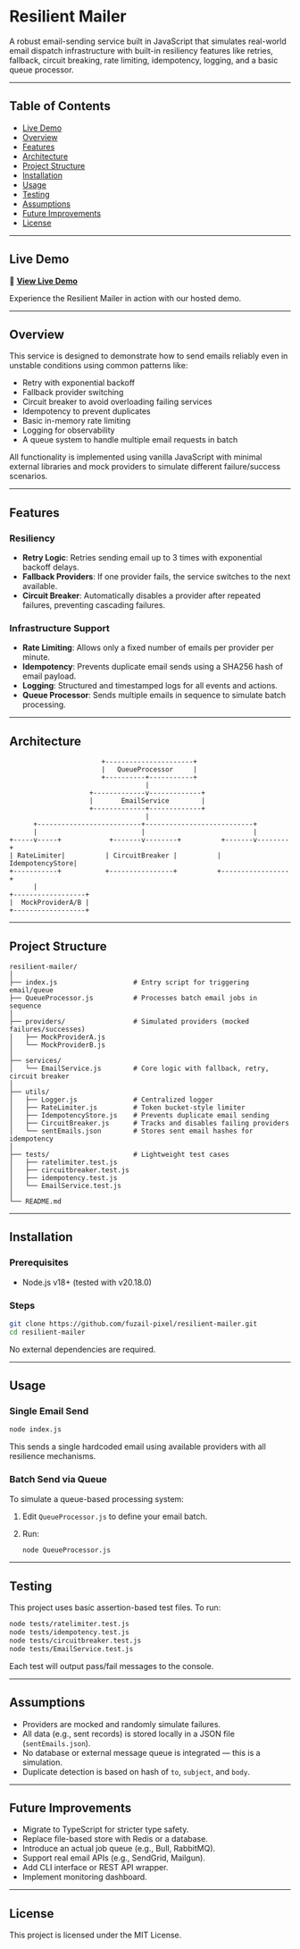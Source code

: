 # Resilient Mailer

A robust email-sending service built in JavaScript that simulates real-world email dispatch infrastructure with built-in resiliency features like retries, fallback, circuit breaking, rate limiting, idempotency, logging, and a basic queue processor.

---

## Table of Contents

- [Live Demo](#live-demo)
- [Overview](#overview)
- [Features](#features)
- [Architecture](#architecture)
- [Project Structure](#project-structure)
- [Installation](#installation)
- [Usage](#usage)
- [Testing](#testing)
- [Assumptions](#assumptions)
- [Future Improvements](#future-improvements)
- [License](#license)

---

## Live Demo

🚀 **[View Live Demo](https://resilient-mailer.onrender.com/)**

Experience the Resilient Mailer in action with our hosted demo.

---

## Overview

This service is designed to demonstrate how to send emails reliably even in unstable conditions using common patterns like:

- Retry with exponential backoff
- Fallback provider switching
- Circuit breaker to avoid overloading failing services
- Idempotency to prevent duplicates
- Basic in-memory rate limiting
- Logging for observability
- A queue system to handle multiple email requests in batch

All functionality is implemented using vanilla JavaScript with minimal external libraries and mock providers to simulate different failure/success scenarios.

---

## Features

### Resiliency
- **Retry Logic**: Retries sending email up to 3 times with exponential backoff delays.
- **Fallback Providers**: If one provider fails, the service switches to the next available.
- **Circuit Breaker**: Automatically disables a provider after repeated failures, preventing cascading failures.

### Infrastructure Support
- **Rate Limiting**: Allows only a fixed number of emails per provider per minute.
- **Idempotency**: Prevents duplicate email sends using a SHA256 hash of email payload.
- **Logging**: Structured and timestamped logs for all events and actions.
- **Queue Processor**: Sends multiple emails in sequence to simulate batch processing.

---

## Architecture

```text
                       +----------------------+
                       |   QueueProcessor     |
                       +----------+-----------+
                                  |
                    +-------------v-------------+
                    |       EmailService        |
                    +-------------+-------------+
                                  |
      +--------------------------+---------------------------+
      |                          |                           |
+-----v-----+            +-------v--------+          +-------v--------+
| RateLimiter|          | CircuitBreaker |          | IdempotencyStore|
+-----------+           +----------------+          +-----------------+
      |
+------------------+
|  MockProviderA/B |
+------------------+
```

---

## Project Structure

```
resilient-mailer/
│
├── index.js                   # Entry script for triggering email/queue
├── QueueProcessor.js          # Processes batch email jobs in sequence
│
├── providers/                 # Simulated providers (mocked failures/successes)
│   ├── MockProviderA.js
│   └── MockProviderB.js
│
├── services/
│   └── EmailService.js        # Core logic with fallback, retry, circuit breaker
│
├── utils/
│   ├── Logger.js              # Centralized logger
│   ├── RateLimiter.js         # Token bucket-style limiter
│   ├── IdempotencyStore.js    # Prevents duplicate email sending
│   ├── CircuitBreaker.js      # Tracks and disables failing providers
│   └── sentEmails.json        # Stores sent email hashes for idempotency
│
├── tests/                     # Lightweight test cases
│   ├── ratelimiter.test.js
│   ├── circuitbreaker.test.js
│   ├── idempotency.test.js
│   └── EmailService.test.js
│
└── README.md
```

---

## Installation

### Prerequisites

* Node.js v18+ (tested with v20.18.0)

### Steps

```bash
git clone https://github.com/fuzail-pixel/resilient-mailer.git
cd resilient-mailer
```

No external dependencies are required.

---

## Usage

### Single Email Send

```bash
node index.js
```

This sends a single hardcoded email using available providers with all resilience mechanisms.

### Batch Send via Queue

To simulate a queue-based processing system:

1. Edit `QueueProcessor.js` to define your email batch.
2. Run:

   ```bash
   node QueueProcessor.js
   ```

---

## Testing

This project uses basic assertion-based test files. To run:

```bash
node tests/ratelimiter.test.js
node tests/idempotency.test.js
node tests/circuitbreaker.test.js
node tests/EmailService.test.js
```

Each test will output pass/fail messages to the console.

---

## Assumptions

* Providers are mocked and randomly simulate failures.
* All data (e.g., sent records) is stored locally in a JSON file (`sentEmails.json`).
* No database or external message queue is integrated — this is a simulation.
* Duplicate detection is based on hash of `to`, `subject`, and `body`.

---

## Future Improvements

* Migrate to TypeScript for stricter type safety.
* Replace file-based store with Redis or a database.
* Introduce an actual job queue (e.g., Bull, RabbitMQ).
* Support real email APIs (e.g., SendGrid, Mailgun).
* Add CLI interface or REST API wrapper.
* Implement monitoring dashboard.

---

## License

This project is licensed under the MIT License.
